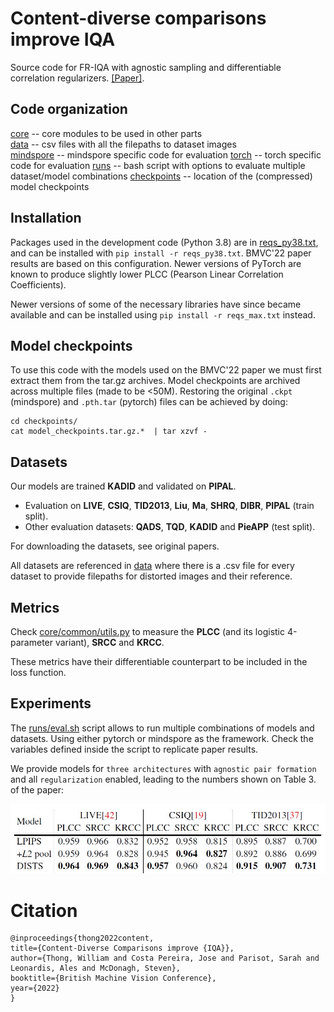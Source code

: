 # Content-diverse comparisons improve IQA

Source code for FR-IQA with agnostic sampling and differentiable correlation regularizers.
[[Paper]](https://bmvc2022.mpi-inf.mpg.de/0244.pdf).

## Code organization

[core](core) -- core modules to be used in other parts  
[data](data) -- csv files with all the filepaths to dataset images  
[mindspore](minspore) -- mindspore specific code for evaluation
[torch](torch) -- torch specific code for evaluation
[runs](runs) -- bash script with options to evaluate multiple dataset/model combinations
[checkpoints](checkpoints) -- location of the (compressed) model checkpoints

## Installation

Packages used in the development code (Python 3.8) are in [reqs_py38.txt](reqs_py38.txt), and can be installed with `pip install -r reqs_py38.txt`. BMVC'22 paper results are based on this configuration. Newer versions of PyTorch are known to produce slightly lower PLCC (Pearson Linear Correlation Coefficients).

Newer versions of some of the necessary libraries have since became available and can be installed using `pip install -r reqs_max.txt` instead.


## Model checkpoints
To use this code with the models used on the BMVC'22 paper we must first extract them from the tar.gz archives. Model checkpoints are archived across multiple files (made to be <50M). Restoring the original ``.ckpt`` (mindspore) and ``.pth.tar`` (pytorch) files can be achieved by doing:

	cd checkpoints/
	cat model_checkpoints.tar.gz.*  | tar xzvf -
  
## Datasets

Our models are trained **KADID** and validated on **PIPAL**.  
* Evaluation on **LIVE**, **CSIQ**, **TID2013**, **Liu**, **Ma**, **SHRQ**, **DIBR**, **PIPAL** (train split).  
* Other evaluation datasets: **QADS**, **TQD**, **KADID** and **PieAPP** (test split).

For downloading the datasets, see original papers.

All datasets are referenced in [data](data) where there is a .csv file for every dataset to provide filepaths for distorted images and their reference.



## Metrics

Check [core/common/utils.py](core/common/utils.py) to measure the **PLCC** (and its logistic 4-parameter variant), **SRCC** and **KRCC**.

These metrics have their differentiable counterpart to be included in the loss function.



## Experiments

The [runs/eval.sh](runs/eval.sh) script allows to run multiple combinations of models and datasets. Using either pytorch or mindspore as the framework. Check the variables defined inside the script to replicate paper results.

We provide models for `three architectures` with `agnostic pair formation` and all `regularization` enabled, leading to the numbers shown on Table 3. of the paper:

![table-3](https://github.com/huawei-noah/noah-research/blob/master/aipq/assets/paper_table3.jpg)

# Citation
    @inproceedings{thong2022content,
    title={Content-Diverse Comparisons improve {IQA}},
    author={Thong, William and Costa Pereira, Jose and Parisot, Sarah and Leonardis, Ales and McDonagh, Steven},
    booktitle={British Machine Vision Conference},
    year={2022}
    }
